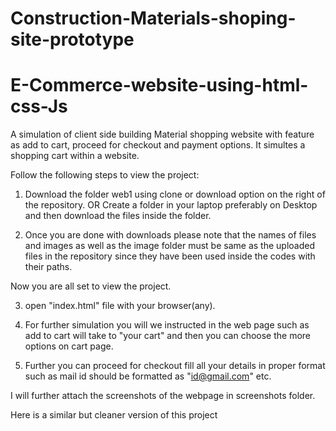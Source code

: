 # Construction-Materials-shoping-site-prototype
# E-Commerce-website-using-html-css-Js
  A simulation of client side building Material shopping website with feature as add to cart, proceed for checkout and payment options. It simultes a shopping cart within a website.

Follow the following steps to view the project:
1. Download the folder web1 using clone or download option on the right of the repository.
                                     OR
   Create a folder in your laptop preferably on Desktop and then download the files inside the folder.
   
2. Once you are done with downloads please note that the names of files and images as well as the image folder must be same as the uploaded files in the repository since they have been used inside the codes with their paths.

Now you are all set to view the project.

3. open "index.html" file with your browser(any).
4. For further simulation you will we instructed in the web page such as add to cart will take to "your cart" and then you can choose the more options on cart page.

5. Further you can proceed for checkout fill all your details in proper format such as mail id should be formatted as "id@gmail.com" etc.




I will further attach the screenshots of the webpage in screenshots folder.

Here is a similar but cleaner version of this project
